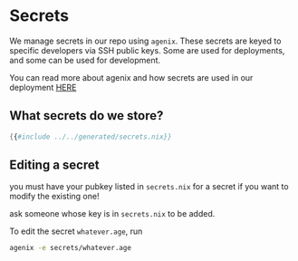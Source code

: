 # Secrets

We manage secrets in our repo using `agenix`.
These secrets are keyed to specific developers via SSH public keys.
Some are used for deployments, and some can be used for development.

You can read more about agenix and how secrets are used in our deployment [HERE](https://garnix.io/docs/hosting/secrets)

## What secrets do we store?

```nix
{{#include ../../generated/secrets.nix}}
```

## Editing a secret

you must have your pubkey listed in `secrets.nix` for a secret if you want to modify the existing one!

ask someone whose key is in `secrets.nix` to be added.

To edit the secret `whatever.age`, run

```bash
agenix -e secrets/whatever.age
```
